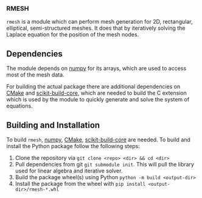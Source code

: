 ### RMESH
`rmesh` is a module which can perform mesh generation for 2D, rectangular, elliptical, semi-structured meshes. It does that by iteratively solving the Laplace equation for the position of the mesh nodes.

## Dependencies
The module depends on [numpy](https://numpy.org) for its arrays, which are used to access most of the mesh data.

For building the actual package there are additional dependencies on [CMake](https://cmake.org/) and [scikit-build-core](https://github.com/scikit-build/scikit-build), which are needed to build the C extension which is used by the module to quickly generate and solve the system of equations.

## Building and Installation
To build `rmesh`, [numpy](https://numpy.org), [CMake](https://cmake.org/), [scikit-build-core](https://github.com/scikit-build/scikit-build) are needed. To build and install the Python package follow the following steps:

1. Clone the repository via `git clone <repo> <dir> && cd <dir>`
2. Pull dependencies from git `git submodule init`. This will pull the library used for linear algebra and iterative solver.
3. Build the package wheel(s) using Python `python -m build <output-dir>`
4. Install the package from the wheel with `pip install <output-dir>/rmesh-*.whl`

